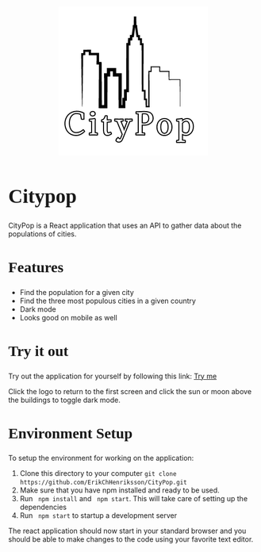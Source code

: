 <div style="text-align:center"><img src="src\assets\citypop.png" /></div>
<h1 style="
font-family: times-new-roman;
  font-size: 40px;">Citypop</h1>
  
CityPop is a React application that uses an API to gather data about the populations of cities.

<h2 style="
font-family: times-new-roman;
  font-size: 30px;">Features</h2>

- Find the population for a given city
- Find the three most populous cities in a given country
- Dark mode
- Looks good on mobile as well


<h2 style="
font-family: times-new-roman;
  font-size: 30px;">Try it out</h2>

Try out the application for yourself by following this link: 
[Try me](https://city-pop.netlify.app)

Click the logo to return to the first screen and click the sun or moon above the buildings to toggle dark mode.

<h2 style="
font-family: times-new-roman;
  font-size: 30px;">Environment Setup</h2>

To setup the environment for working on the application: 
1. Clone this directory to your computer ``` git clone https://github.com/ErikChHenriksson/CityPop.git ```
2. Make sure that you have npm installed and ready to be used.
3. Run ``` npm install``` and ``` npm start```. This will take care of setting up the dependencies
4. Run ``` npm start``` to startup a development server

The react application should now start in your standard browser and you should be able to make changes to the code using your favorite text editor.